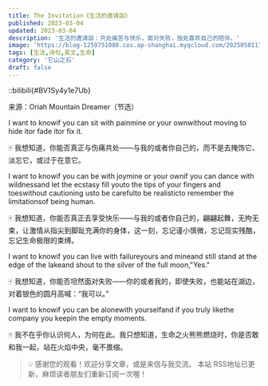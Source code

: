 ```yaml
---
title: The Invitation《生活的邀请函》
published: 2023-03-04
updated: 2023-03-04
description: '生活的邀请函：共处痛苦与快乐，面对失败，独处喜欢自己的陪伴。'
image: 'https://blog-1259751088.cos.ap-shanghai.myqcloud.com/20250501173248808.png?imageSlim'
tags: [生活,诗句,英文,生命]
category: '它山之石'
draft: false
---
```


::bilibili{#BV1Sy4y1e7Ub}

来源：Oriah Mountain Dreamer（节选）

I want to knowif you can sit with painmine or your ownwithout moving to hide itor fade itor fix it.


🀄 我想知道，你能否真正与伤痛共处——与我的或者你自己的，而不是去掩饰它、淡忘它，或过于在意它。



I want to knowif you can be with joymine or your ownif you can dance with wildnessand let the ecstasy fill youto the tips of your fingers and toeswithout cautioning usto be carefulto be realisticto remember the limitationsof being human.


🀄 我想知道，你能否真正去享受快乐——与我的或者你自己的，翩翩起舞，无拘无束，让激情从指尖到脚趾充满你的身体，这一刻，忘记谨小慎微，忘记现实残酷，忘记生命极限的束缚。



I want to knowif you can live with failureyours and mineand still stand at the edge of the lakeand shout to the silver of the full moon,"Yes."


🀄 我想知道，你能否坦然面对失败——你的或者我的，即使失败，也能站在湖边，对着银色的圆月高喊：“我可以。”



I want to knowif you can be alonewith yourselfand if you truly likethe company you keepin the empty moments.


🀄 我不在乎你认识何人，为何在此。我只想知道，生命之火熊熊燃烧时，你是否敢和我一起，站在火焰中央，毫不畏缩。


> 💡 感谢您的观看！欢迎分享文章，或是来信与我交流。
> 本站 RSS地址已更新，麻烦读者朋友们重新订阅一次喔！